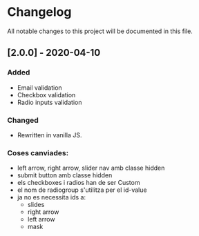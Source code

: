 # Changelog

All notable changes to this project will be documented in this file.

## [2.0.0] - 2020-04-10

### Added

- Email validation
- Checkbox validation
- Radio inputs validation

### Changed

- Rewritten in vanilla JS.

### Coses canviades:

- left arrow, right arrow, slider nav amb classe hidden
- submit button amb classe hidden
- els checkboxes i radios han de ser Custom
- el nom de radiogroup s'utilitza per el id-value
- ja no es necessita ids a:
  - slides
  - right arrow
  - left arrow
  - mask
